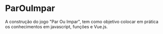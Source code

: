 # ParOuImpar
A construção do jogo "Par Ou Impar", tem como objetivo colocar em prática os conhecimentos em javascript, funções e Vue.js.
